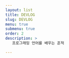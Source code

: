 ```yaml
---
layout: list
title: DEVLOG
slug: DEVLOG
menu: true
submenu: true
order: 2
description: >
   프로그래밍 언어를 배우는 흔적 

---
```

